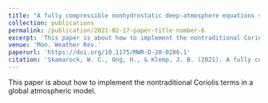 ```yaml
---
title: "A fully compressible nonhydrostatic deep-atmosphere equations solver for MPAS"
collection: publications
permalink: /publication/2021-02-17-paper-title-number-6
excerpt: 'This paper is about how to implement the nontraditional Coriolis terms in a global atmospheric model.'
venue: 'Mon. Weather Rev.'
paperurl: 'https://doi.org/10.1175/MWR-D-20-0286.1'
citation: 'Skamarock, W. C., Ong, H., & Klemp, J. B. (2021). A fully compressible nonhydrostatic deep-atmosphere-equations solver for MPAS. <i>Mon. Weather Rev., 149</i>(2), 571-583.'
---
```


This paper is about how to implement the nontraditional Coriolis terms in a global atmospheric model.
